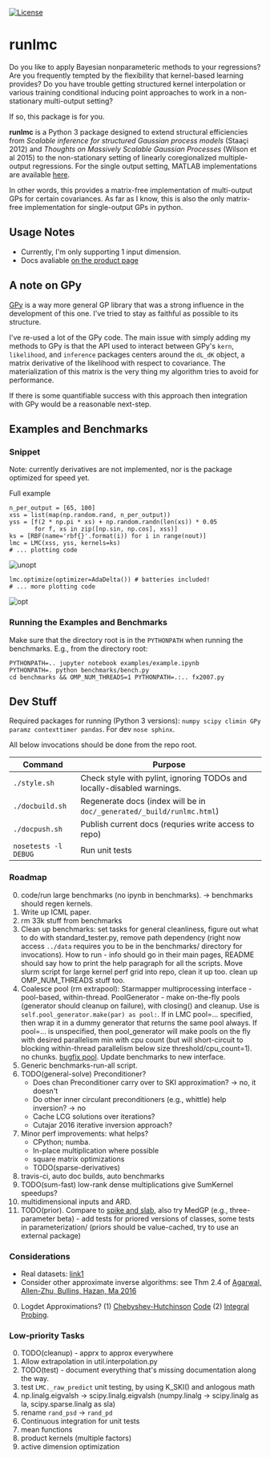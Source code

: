 [![License](https://img.shields.io/badge/License-BSD%203--Clause-blue.svg)](https://opensource.org/licenses/BSD-3-Clause)

# runlmc

Do you like to apply Bayesian nonparameteric methods to your regressions? Are you frequently tempted by the flexibility that kernel-based learning provides? Do you have trouble getting structured kernel interpolation or various training conditional inducing point approaches to work in a non-stationary multi-output setting?

If so, this package is for you.

**runlmc** is a Python 3 package designed to extend structural efficiencies from _Scalable inference for structured Gaussian process models_ (Staaçi 2012) and _Thoughts on Massively Scalable Gaussian Processes_ (Wilson et al 2015) to the non-stationary setting of linearly coregionalized multiple-output regressions. For the single output setting, MATLAB implementations are available [here](http://www.gaussianprocess.org/gpml/code/matlab/doc/).

In other words, this provides a matrix-free implementation of multi-output GPs for certain covariances. As far as I know, this is also the only matrix-free implementation for single-output GPs in python.

## Usage Notes

* Currently, I'm only supporting 1 input dimension.
* Docs avaliable [on the product page](https://vlad17.github.io/runlmc)

## A note on GPy

[GPy](https://github.com/SheffieldML/GPy) is a way more general GP library that was a strong influence in the development of this one. I've tried to stay as faithful as possible to its structure.

I've re-used a lot of the GPy code. The main issue with simply adding my methods to GPy is that the API used to interact between GPy's `kern`, `likelihood`, and `inference` packages centers around the `dL_dK` object, a matrix derivative of the likelihood with respect to covariance. The materialization of this matrix is the very thing my algorithm tries to avoid for performance.

If there is some quantifiable success with this approach then integration with GPy would be a reasonable next-step.

## Examples and Benchmarks

### Snippet

Note: currently derivatives are not implemented, nor is the package optimized for speed yet.

Full example 

    n_per_output = [65, 100]
    xss = list(map(np.random.rand, n_per_output))
    yss = [f(2 * np.pi * xs) + np.random.randn(len(xs)) * 0.05
           for f, xs in zip([np.sin, np.cos], xss)]
    ks = [RBF(name='rbf{}'.format(i)) for i in range(nout)]
    lmc = LMC(xss, yss, kernels=ks)
    # ... plotting code
        
![unopt](https://raw.githubusercontent.com/vlad17/runlmc/master/examples/unopt.png)

    lmc.optimize(optimizer=AdaDelta()) # batteries included!
    # ... more plotting code
    
![opt](https://raw.githubusercontent.com/vlad17/runlmc/master/examples/opt.png)
        
### Running the Examples and Benchmarks

Make sure that the directory root is in the `PYTHONPATH` when running the benchmarks. E.g., from the directory root:

    PYTHONPATH=.. jupyter notebook examples/example.ipynb
    PYTHONPATH=. python benchmarks/bench.py
    cd benchmarks && OMP_NUM_THREADS=1 PYTHONPATH=.:.. fx2007.py
    
## Dev Stuff

Required packages for running (Python 3 versions): `numpy scipy climin GPy paramz contexttimer pandas`. For dev `nose sphinx`.

All below invocations should be done from the repo root.
 
| Command           | Purpose  |
| ----------------- | -------- |
| `./style.sh`      | Check style with pylint, ignoring TODOs and locally-disabled warnings. |
| `./docbuild.sh`   | Regenerate docs (index will be in `doc/_generated/_build/runlmc.html`) |
| `./docpush.sh`   | Publish current docs (requries write access to repo) |
| `nosetests -l DEBUG`       | Run unit tests |

### Roadmap

0. code/run large benchmarks (no ipynb in benchmarks). -> benchmarks should regen kernels.
0. Write up ICML paper.
0. rm 33k stuff from benchmarks
0. Clean up benchmarks: set tasks for general cleanliness, figure out what to do with standard_tester.py, remove path dependency (right now access `../data` requires you to be in the benchmarks/ directory for invocations). How to run - info should go in their main pages, README should say how to print the help paragraph for all the scripts. Move slurm script for large kernel perf grid into repo, clean it up too. clean up OMP_NUM_THREADS stuff too.
0. Coalesce pool (rm extrapool): Starmapper multiprocessing interface - pool-based, within-thread. PoolGenerator - make on-the-fly pools (generator should cleanup on failure), with closing() and cleanup. Use is `self.pool_generator.make(par) as pool:`. If in LMC pool=... specified, then wrap it in a dummy generator that returns the same pool always. If pool=... is unspecified, then pool_generator will make pools on the fly with desired parallelism min with cpu count (but will short-circuit to blocking within-thread parallelism below size threshold/cpu_count=1). no chunks. [bugfix pool](https://github.com/python/cpython/pull/57/files). Update benchmarks to new interface.
0. Generic benchmarks-run-all script.
0. TODO(general-solve) Preconditioner?
    * Does chan Preconditioner carry over to SKI approximation? -> no, it doesn't
    * Do other inner circulant preconditioners (e.g., whittle) help inversion? -> no
    * Cache LCG solutions over iterations?
    * Cutajar 2016 iterative inversion approach?
0. Minor perf improvements: what helps?
    * CPython; numba.
    * In-place multiplication where possible
    * square matrix optimizations
    * TODO(sparse-derivatives)
0. travis-ci, auto doc builds, auto benchmarks
0. TODO(sum-fast) low-rank dense multiplications give SumKernel speedups?
0. multidimensional inputs and ARD.
0. TODO(prior). Compare to [spike and slab](http://www.aueb.gr/users/mtitsias/publications.html), also try MedGP (e.g., three-parameter beta) - add tests for priored versions of classes, some tests in parameterization/ (priors should be value-cached, try to use an external package)

### Considerations 

* Real datasets: [link1](http://www.robots.ox.ac.uk/~davidc/publications_MTGP.php) 
* Consider other approximate inverse algorithms: see Thm 2.4 of [Agarwal, Allen-Zhu, Bullins, Hazan, Ma 2016](https://arxiv.org/abs/1611.01146)
0. Logdet Approximations? (1) [Chebyshev-Hutchinson](https://arxiv.org/abs/1503.06394) [Code](https://sites.google.com/site/mijirim/logdet) (2) [Integral Probing](https://arxiv.org/abs/1504.02661).

### Low-priority Tasks

0. TODO(cleanup) - apprx to approx everywhere
0. Allow extrapolation in util.interpolation.py
0. TODO(test) - document everything that's missing documentation along the way.
0. test `LMC._raw_predict` unit testing, by using K_SKI() and anlogous math
0. np.linalg.eigvalsh -> scipy.linalg.eigvalsh (numpy.linalg -> scipy.linalg as la, scipy.sparse.linalg as sla)
0. rename `rand_psd` -> `rand_pd`
0. Continuous integration for unit tests
0. mean functions
0. product kernels (multiple factors) 
0. active dimension optimization
